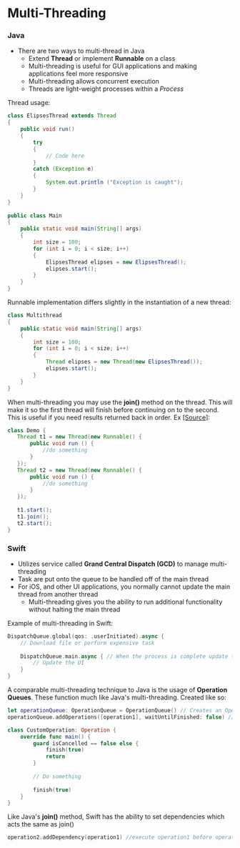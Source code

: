 # Multi-Threading

### Java
* There are two ways to multi-thread in Java
  * Extend **Thread** or implement **Runnable** on a class
  * Multi-threading is useful for GUI applications and making applications feel more responsive
  * Multi-threading allows concurrent execution
  * Threads are light-weight processes within a _Process_

Thread usage:
```java
class ElipsesThread extends Thread
{
    public void run()
    {
        try
        {
            // Code here 
        }
        catch (Exception e)
        {
            System.out.println ("Exception is caught");
        }
    }
}
 
public class Main
{
    public static void main(String[] args)
    {
        int size = 100;
        for (int i = 0; i < size; i++)
        {
            ElipsesThread elipses = new ElipsesThread();
            elipses.start();
        }
    }
}
```

Runnable implementation differs slightly in the instantiation of a new thread:
```java
class Multithread
{
    public static void main(String[] args)
    {
        int size = 100;
        for (int i = 0; i < size; i++)
        {
            Thread elipses = new Thread(new ElipsesThread());
            elipses.start();
        }
    }
}
```

When multi-threading you may use the **join()** method on the thread.  This will make it so the first thread will finish before continuing on to the second. This is useful if you need results returned back in order.  Ex [[Source]](https://stackoverflow.com/a/18480296):
```java
class Demo {
   Thread t1 = new Thread(new Runnable() {
       public void run () {
           //do something
       }
   });
   Thread t2 = new Thread(new Runnable() {
       public void run () {
           //do something
       }
   });
   
   t1.start();
   t1.join();
   t2.start();
}
```

### Swift
* Utilizes service called **Grand Central Dispatch (GCD)** to manage multi-threading
* Task are put onto the queue to be handled off of the main thread
* For iOS, and other UI applications, you normally cannot update the main thread from another thread
  * Multi-threading gives you the ability to run additional functionality without halting the main thread

Example of multi-threading in Swift:
```swift 
DispatchQueue.global(qos: .userInitiated).async {
    // Download file or perform expensive task
	
    DispatchQueue.main.async { // When the process is complete update the UI with results
        // Update the UI  
    }
}
```

A comparable multi-threading technique to Java is the usage of **Operation Queues**.  These function much like Java's multi-threading.  Created like so:
```swift
let operationQueue: OperationQueue = OperationQueue() // Creates an OperationQueue
operationQueue.addOperations([operation1], waitUntilFinished: false) // operation1 would be a variable holding a function to execute 
```
```swift
class CustomOperation: Operation {
    override func main() {
        guard isCancelled == false else {
            finish(true)
            return
        }
        
        // Do something
        
        finish(true)
    }
}
```
Like Java's **join()** method, Swift has the ability to set dependencies which acts the same as join()
```swift
operation2.addDependency(operation1) //execute operation1 before operation2
```

